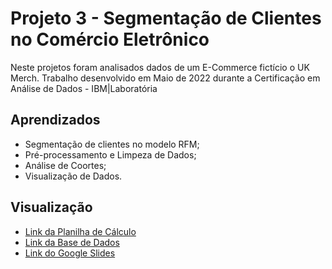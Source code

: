 
# Projeto 3 - Segmentação de Clientes no Comércio Eletrônico

Neste projetos foram analisados dados de um E-Commerce fictício o UK Merch. Trabalho desenvolvido em Maio de 2022 durante a Certificação em Análise de Dados - IBM|Laboratória


## Aprendizados
- Segmentação de clientes no modelo RFM;
- Pré-processamento e Limpeza de Dados;
- Análise de Coortes;
- Visualização de Dados.

## Visualização


 - [Link da Planilha de Cálculo](https://docs.google.com/spreadsheets/d/1FKDs_XkMGF9PdR9aHkH6q_9HsjluZZkUNNhmq8VHekM/edit?usp=sharing)
 - [Link da Base de Dados](https://www.kaggle.com/datasets/datacertlaboratoria/projeto-3-segmentao-de-clientes-no-ecommerce)
 - [Link do Google Slides](https://docs.google.com/presentation/d/1ny5TB18VaJh8EeU_h6ZyjP6o2DV0XqxZ782UwysEQZ4/edit?usp=sharing)

